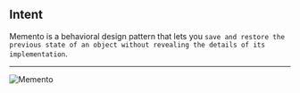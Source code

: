 ## Intent

Memento is a behavioral design pattern that lets you `save and restore the previous state of an object without revealing the details of its implementation`.

***

![Memento](https://github.com/muarshad01/Python-Design-Patterns/blob/main/Behavioral_Design_Patterns/Memento/images/memento.png)
